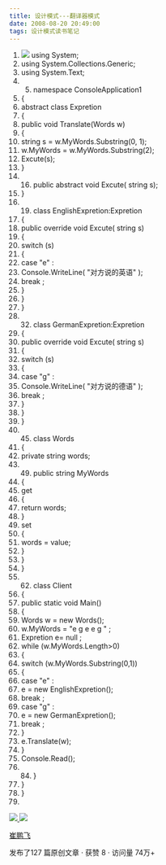 ```yaml
---
title: 设计模式---翻译器模式
date: 2008-08-20 20:49:00
tags: 设计模式读书笔记
---
```

  1. ![](https://p-blog.csdn.net/images/p_blog_csdn_net/cuipengfei1/EntryImages/20080820/ClassDiagram1.jpg) using  System; 
  2. using  System.Collections.Generic; 
  3. using  System.Text; 
  4.   5. namespace  ConsoleApplication1 
  6. { 
  7. abstract  class  Expretion 
  8. { 
  9. public  void  Translate(Words w) 
  10. { 
  11. string  s = w.MyWords.Substring(0, 1); 
  12. w.MyWords = w.MyWords.Substring(2); 
  13. Excute(s); 
  14. } 
  15.   16. public  abstract  void  Excute(  string  s); 
  17. } 
  18.   19. class  EnglishExpretion:Expretion 
  20. { 
  21. public  override  void  Excute(  string  s) 
  22. { 
  23. switch  (s) 
  24. { 
  25. case  "e"  : 
  26. Console.WriteLine(  "对方说的英语"  ); 
  27. break  ; 
  28. } 
  29. } 
  30. } 
  31.   32. class  GermanExpretion:Expretion 
  33. { 
  34. public  override  void  Excute(  string  s) 
  35. { 
  36. switch  (s) 
  37. { 
  38. case  "g"  : 
  39. Console.WriteLine(  "对方说的德语"  ); 
  40. break  ; 
  41. } 
  42. } 
  43. } 
  44.   45. class  Words 
  46. { 
  47. private  string  words; 
  48.   49. public  string  MyWords 
  50. { 
  51. get 
  52. { 
  53. return  words; 
  54. } 
  55. set 
  56. { 
  57. words = value; 
  58. } 
  59. } 
  60. } 
  61.   62. class  Client 
  63. { 
  64. public  static  void  Main() 
  65. { 
  66. Words w =  new  Words(); 
  67. w.MyWords =  "e g e e g "  ; 
  68. Expretion e=  null  ; 
  69. while  (w.MyWords.Length>0) 
  70. { 
  71. switch  (w.MyWords.Substring(0,1)) 
  72. { 
  73. case  "e"  : 
  74. e =  new  EnglishExpretion(); 
  75. break  ; 
  76. case  "g"  : 
  77. e =  new  GermanExpretion(); 
  78. break  ; 
  79. } 
  80. e.Translate(w); 
  81. } 
  82. Console.Read(); 
  83.   84. } 
  85. } 
  86. } 
  87. 

[ ![](https://profile.csdnimg.cn/5/2/5/3_cuipengfei1)
![](https://g.csdnimg.cn/static/user-reg-year/1x/11.png)
](https://blog.csdn.net/cuipengfei1)

[ 崔鹏飞 ](https://blog.csdn.net/cuipengfei1)

发布了127 篇原创文章  ·  获赞 8  ·  访问量 74万+


